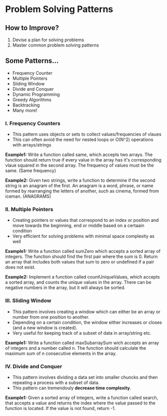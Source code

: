 # Problem Solving Patterns

## How to Improve?
1. Devise a plan for solving problems
2. Master common problem solving patterns

## Some Patterns...
* Frequency Counter
* Multiple Pointers
* Sliding Window
* Divide and Conquer
* Dynamic Programming
* Greedy Algorithms
* Backtracking
* Many more!

### I. Frequency Counters
* This pattern uses objects or sets to collect values/frequencies of vlaues
* This can often avoid the need for nested loops or O(N^2) operations with arrays/strings

**Example1:** Write a function called same, which accepts two arrays. The function should return true if every value in the array has it's corresponding vlaue squared in the second array. The frequency of values must be the same. (Same frequency)

**Example2:** Given two strings, write a function to determine if the second string is an anagram of the first. An anagram is a word, phrase, or name formed by rearranging the letters of another, such as cinema, formed from iceman. (ANAGRAMS)

### II. Multiple Pointers
* Creating pointers or values that correspond to an index or position and move towards the beginning, end or middle based on a certaain condition
* Very efficient for solving problems with minimal space complexity as well

**Example1:** Write a function called sumZero which accepts a sorted array of integers. The function should find the first pair where the sum is 0. Return an array that includes both values that sum to zero or undefined if a pair does not exist.

**Example2:** Implement a function called countUniqueValues, which accepts a sorted array, and counts the unique values in the array. There can be negative numbers in the array, but it will always be sorted.

### III. Sliding Window
* This pattern involves creating a window which can either be an array or number from one position to another.
* Depending on a certain condition, the window either increases or closes (and a new window is created).
* Very useful for keeping track of a subset of data in array/string etc.

**Example1:** Write a function called maxSubarraySum wich accepts an array of integers and a number called n. The function should calculate the maximum sum of n consecutive elements in the array.

### IV. Divide and Conquer
* This pattern involves dividing a data set into smaller chuncks and then repeating a process with a subset of data.
* This pattern can tremendouly **decrease time complexity**.

**Example1:** Given a sorted array of integers, write a function called search, that accepts a value and returns the index where the value passed to the function is located. If the value is not found, return -1.